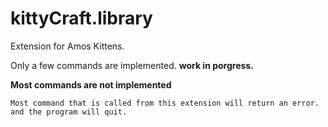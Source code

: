 # kittyCraft.library
Extension for Amos Kittens.

Only a few commands are implemented.
**work in porgress.**

**Most commands are not implemented**

	Most command that is called from this extension will return an error.
	and the program will quit.
